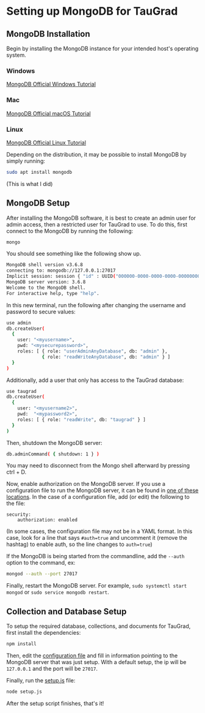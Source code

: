 # Setting up MongoDB for TauGrad

## MongoDB Installation

Begin by installing the MongoDB instance for your intended host's operating system.

### Windows

[MongoDB Official Windows Tutorial](https://docs.mongodb.com/manual/tutorial/install-mongodb-on-windows/)

### Mac

[MongoDB Official macOS Tutorial](https://docs.mongodb.com/manual/tutorial/install-mongodb-on-os-x/)

### Linux

[MongoDB Official Linux Tutorial](https://docs.mongodb.com/manual/administration/install-on-linux/)

Depending on the distribution, it may be possible to install MongoDB by simply running:
```bash
sudo apt install mongodb
```
(This is what I did)

## MongoDB Setup

After installing the MongoDB software, it is best to create an admin user for admin access, then a restricted user for TauGrad to use. To do this, first connect to the MongoDB by running the following:

```bash
mongo
```

You should see something like the following show up.

```bash
MongoDB shell version v3.6.8
connecting to: mongodb://127.0.0.1:27017
Implicit session: session { "id" : UUID("000000-0000-0000-0000-000000000000") }
MongoDB server version: 3.6.8
Welcome to the MongoDB shell.
For interactive help, type "help".
```

In this new terminal, run the following after changing the username and password to secure values:

```bash
use admin
db.createUser(
  {
    user: "<myusername>",
    pwd: "<mysecurepassword>",
    roles: [ { role: "userAdminAnyDatabase", db: "admin" },
             { role: "readWriteAnyDatabase", db: "admin" } ]
  }
)
```

Additionally, add a user that only has access to the TauGrad database:

```bash
use taugrad
db.createUser(
  {
    user: "<myusername2>",
    pwd:  "<mypassword2>",
    roles: [ { role: "readWrite", db: "taugrad" } ]
  }
)
```

Then, shutdown the MongoDB server:

```bash
db.adminCommand( { shutdown: 1 } )
```

You may need to disconnect from the Mongo shell afterward by pressing ctrl + D.

Now, enable authorization on the MongoDB server. If you use a configuration file to run the MongoDB server, it can be found in [one of these locations](https://docs.mongodb.com/manual/reference/configuration-options/#std-label-configuration-options). In the case of a configuration file, add (or edit) the following to the file:

```
security:
    authorization: enabled
```

(In some cases, the configuration file may not be in a YAML format. In this case, look for a line that says `#auth=true` and uncomment it (remove the hashtag) to enable auth, so the line changes to `auth=true`)

If the MongoDB is being started from the commandline, add the `--auth` option to the command, ex:

```bash
mongod --auth --port 27017
```

Finally, restart the MongoDB server. For example, `sudo systemctl start mongod` or `sudo service mongodb restart`.

## Collection and Database Setup

To setup the required database, collections, and documents for TauGrad, first install the dependencies:

```bash
npm install
``` 

Then, edit the [configuration file](./config.json) and fill in information pointing to the MongoDB server that was just setup. With a default setup, the ip will be `127.0.0.1` and the port will be `27017`.

Finally, run the [setup.js](./setup.js) file:

```bash
node setup.js
```

After the setup script finishes, that's it!
